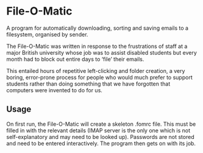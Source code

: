 # File-O-Matic
A program for automatically downloading, sorting and saving emails to a 
filesystem, organised by sender.

The File-O-Matic was written in response to the frustrations of staff at a 
major British university whose job was to assist disabled students but 
every month had to block out entire days to ‘file’ their emails.

This entailed hours of repetitive left-clicking and folder creation, a very 
boring, error-prone process for people who would much prefer to support 
students rather than doing something that we have forgotten that computers 
were invented to do for us.

## Usage

On first run, the File-O-Matic will create a skeleton .fomrc file. This must 
be filled in with the relevant details (IMAP server is the only one which is 
not self-explanatory and may need to be looked up). Passwords are not stored 
and need to be entered interactively. The program then gets on with its job.
